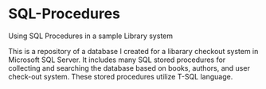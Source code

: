 # SQL-Procedures
Using SQL Procedures in a sample Library system

This is a repository of a database I created for a libarary checkout system in Microsoft SQL Server. It includes many SQL stored procedures for collecting and searching the database based on books, authors, and user check-out system. These stored procedures utilize T-SQL language.
